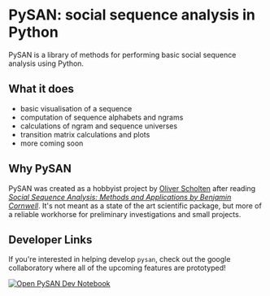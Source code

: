 # PySAN: social sequence analysis in Python

PySAN is a library of methods for performing basic social sequence analysis using Python.

## What it does
- basic visualisation of a sequence
- computation of sequence alphabets and ngrams
- calculations of ngram and sequence universes
- transition matrix calculations and plots
- more coming soon

## Why PySAN
PySAN was created as a hobbyist project by [Oliver Scholten](https://twitter.com/ojscholten) after reading *[Social Sequence Analysis: Methods and Applications by Benjamin Cornwell](https://www.cambridge.org/core/books/social-sequence-analysis/3AC786DA3C99EB8795C7271BB350CB88)*. It's not meant as a state of the art scientific package, but more of a reliable workhorse for preliminary investigations and small projects.

## Developer Links
If you're interested in helping develop `pysan`, check out the google collaboratory where all of the upcoming features are prototyped!

[![Open PySAN Dev Notebook](https://colab.research.google.com/assets/colab-badge.svg)](https://colab.research.google.com/github/pysan-dev/pysan/blob/master/docs/notebooks/pysan_dev.ipynb)
